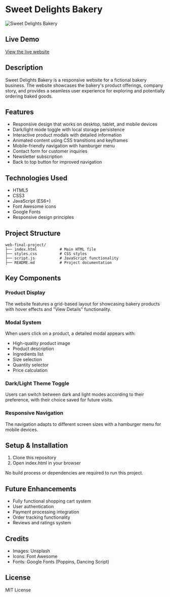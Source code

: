 # Sweet Delights Bakery

![Sweet Delights Bakery](https://sweet-delights-cakes.netlify.app/screenshot.png)

## Live Demo

[View the live website](https://sweet-delights-cakes.netlify.app/)

## Description

Sweet Delights Bakery is a responsive website for a fictional bakery business. The website showcases the bakery's product offerings, company story, and provides a seamless user experience for exploring and potentially ordering baked goods.

## Features

- Responsive design that works on desktop, tablet, and mobile devices
- Dark/light mode toggle with local storage persistence
- Interactive product modals with detailed information
- Animated content using CSS transitions and keyframes
- Mobile-friendly navigation with hamburger menu
- Contact form for customer inquiries
- Newsletter subscription
- Back to top button for improved navigation

## Technologies Used

- HTML5
- CSS3
- JavaScript (ES6+)
- Font Awesome icons
- Google Fonts
- Responsive design principles

## Project Structure

```
web-final-project/
├── index.html          # Main HTML file
├── styles.css          # CSS styles
├── script.js           # JavaScript functionality
├── README.md           # Project documentation
```

## Key Components

### Product Display

The website features a grid-based layout for showcasing bakery products with hover effects and "View Details" functionality.

### Modal System

When users click on a product, a detailed modal appears with:

- High-quality product image
- Product description
- Ingredients list
- Size selection
- Quantity selector
- Price calculation

### Dark/Light Theme Toggle

Users can switch between dark and light modes according to their preference, with their choice saved for future visits.

### Responsive Navigation

The navigation adapts to different screen sizes with a hamburger menu for mobile devices.

## Setup & Installation

1. Clone this repository
2. Open index.html in your browser

No build process or dependencies are required to run this project.

## Future Enhancements

- Fully functional shopping cart system
- User authentication
- Payment processing integration
- Order tracking functionality
- Reviews and ratings system

## Credits

- Images: Unsplash
- Icons: Font Awesome
- Fonts: Google Fonts (Poppins, Dancing Script)

## License

MIT License
